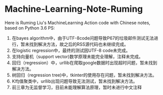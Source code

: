 # Machine-Learning-Note-Ruming
Here is Ruming Liu's MachineLearning Action code with Chinese notes, based on Python 3.6
PS:
1. 在bayes algorithm中，由于UTF-8code问题导致P67的垃圾邮件测试无法进行，暂未找到解决方法，故之后的RSS源代码也未继续完成。
2. 在logistic regression中，最终的测试因UTF-8 code未完成。
3. 支持向量机（support vector)数学原理未能完全理解，注释未完成。
4. 回归（regression）中，urllib在爬取google数据时出现超时问题，暂未找到解决方法。
5. 树回归（regression tree)中，tkinter的使用存在问题，暂未找到解决方法。
6. K均值聚类中，urllib出现问题导致无法测试，暂未找到解决方法。
7. 前三章为无监督学习，目前未能理解算法原理，暂时未进行中文注释

